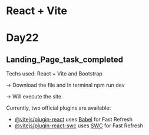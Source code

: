 # React + Vite
# Day22

<h2>Landing_Page_task_completed</h2>

Techs used:
React + Vite and Bootstrap

-> Download the file and In terminal npm run dev

-> Will execute the site.

Currently, two official plugins are available:

- [@vitejs/plugin-react](https://github.com/vitejs/vite-plugin-react/blob/main/packages/plugin-react/README.md) uses [Babel](https://babeljs.io/) for Fast Refresh
- [@vitejs/plugin-react-swc](https://github.com/vitejs/vite-plugin-react-swc) uses [SWC](https://swc.rs/) for Fast Refresh

